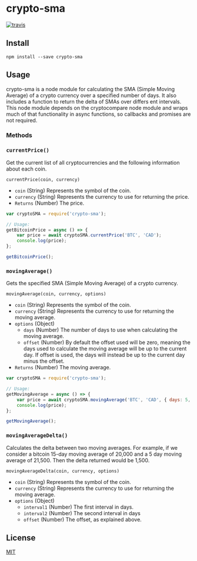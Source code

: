 crypto-sma
=============

[![travis][travis-image]][travis-url]

[travis-image]: https://travis-ci.org/bradsheppard/crypto-sma.svg?branch=master
[travis-url]: https://travis-ci.org/bradsheppard/crypto-sma

Install
-------

    npm install --save crypto-sma


Usage
-----
crypto-sma is a node module for calculating the SMA (Simple Moving Average) of a crypto currency over
a specified number of days. It also includes a function to return the delta of SMAs over differs ent intervals.
This node module depends on the cryptocompare node module and wraps much of that functionality in async functions,
so callbacks and promises are not required.


### Methods

### `currentPrice()`

Get the current list of all cryptocurrencies and the following information about each coin.

`currentPrice(coin, currency)`

- `coin` (String) Represents the symbol of the coin.
- `currency` (String) Represents the currency to use for returning the price.
- `Returns` (Number) The price.

```js
var cryptoSMA = require('crypto-sma');

// Usage:
getBitcoinPrice = async () => {
    var price = await cryptoSMA.currentPrice('BTC', 'CAD');
    console.log(price);
};

getBitcoinPrice();
```

### `movingAverage()`

Gets the specified SMA (Simple Moving Average) of a crypto currency.

`movingAverage(coin, currency, options)`

- `coin` (String) Represents the symbol of the coin.
- `currency` (String) Represents the currency to use for returning the moving average.
- `options` (Object)
    - `days` (Number) The number of days to use when calculating the moving average.
    - `offset` (Number) By default the offset used will be zero, meaning the days used to calculate
    the moving average will be up to the current day. If offset is used, the days will instead be up to the current 
    day minus the offset.
- `Returns` (Number) The moving average.

```js
var cryptoSMA = require('crypto-sma');

// Usage:
getMovingAverage = async () => {
    var price = await cryptoSMA.movingAverage('BTC', 'CAD', { days: 5, offset: 2 });
    console.log(price);
};

getMovingAverage();
```

### `movingAverageDelta()`

Calculates the delta between two moving averages. For example, if we consider a bitcoin 15-day moving average
of 20,000 and a 5 day moving average of 21,500. Then the delta returned would be 1,500.

`movingAverageDelta(coin, currency, options)`

- `coin` (String) Represents the symbol of the coin.
- `currency` (String) Represents the currency to use for returning the moving average.
- `options` (Object)
    - `interval1` (Number) The first interval in days.
    - `interval2` (Number) The second interval in days
    - `offset` (Number) The offset, as explained above.

## License

[MIT](LICENSE.md)
